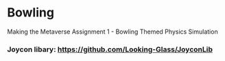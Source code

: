 # Bowling
Making the Metaverse Assignment 1 - Bowling Themed Physics Simulation

### Joycon libary: https://github.com/Looking-Glass/JoyconLib
